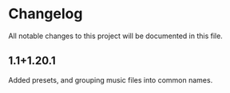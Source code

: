 # Changelog

All notable changes to this project will be documented in this file.

## 1.1+1.20.1

Added presets, and grouping music files into common names.